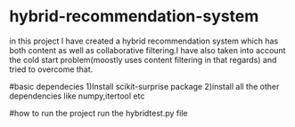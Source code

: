 # hybrid-recommendation-system
in this project I have created a hybrid recommendation system which has both content as well as collaborative filtering.I have also taken into account the cold start problem(moostly uses content filtering in that regards) and tried to overcome that. 

#basic dependecies
1)Install scikit-surprise package
2)install all the other dependencies like numpy,itertool etc

#how to run the project
run the hybridtest.py file
